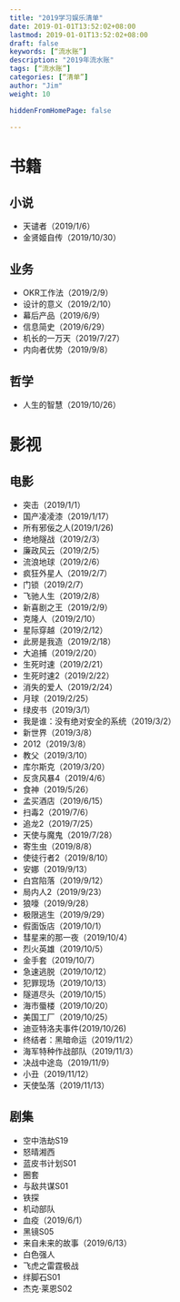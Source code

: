 ```yaml
---
title: "2019学习娱乐清单"
date: 2019-01-01T13:52:02+08:00
lastmod: 2019-01-01T13:52:02+08:00
draft: false
keywords: [“流水账”]
description: "2019年流水账"
tags: [“流水账”]
categories: [“清单”]
author: "Jim"
weight: 10

hiddenFromHomePage: false

---
```


# 书籍

## 小说

- 天谴者（2019/1/6）
- 金贤姬自传（2019/10/30）

## 业务

- OKR工作法（2019/2/9）
- 设计的意义（2019/2/10）
- 幕后产品（2019/6/9）
- 信息简史（2019/6/29）
- 机长的一万天（2019/7/27）
- 内向者优势（2019/9/8）

## 哲学
- 人生的智慧（2019/10/26）

# 影视

## 电影

- 突击（2019/1/1）
- 国产凌凌漆（2019/1/17）
- 所有邪佞之人(2019/1/26)
- 绝地隧战（2019/2/3）
- 廉政风云（2019/2/5）
- 流浪地球（2019/2/6）
- 疯狂外星人（2019/2/7）
- 门锁（2019/2/7）
- 飞驰人生（2019/2/8）
- 新喜剧之王（2019/2/9）
- 克隆人（2019/2/10）
- 星际穿越（2019/2/12）
- 此房是我造（2019/2/18）
- 大追捕（2019/2/20）
- 生死时速（2019/2/21）
- 生死时速2（2019/2/22）
- 消失的爱人（2019/2/24）
- 月球（2019/2/25）
- 绿皮书（2019/3/1）
- 我是谁：没有绝对安全的系统（2019/3/2）
- 新世界（2019/3/8）
- 2012（2019/3/8）
- 教父（2019/3/10）
- 库尔斯克（2019/3/20）
- 反贪风暴4（2019/4/6）
- 食神（2019/5/26）
- 孟买酒店（2019/6/15）
- 扫毒2（2019/7/6）
- 追龙2（2019/7/25）
- 天使与魔鬼（2019/7/28）
- 寄生虫（2019/8/8）
- 使徒行者2（2019/8/10）
- 安娜（2019/9/13）
- 白宫陷落（2019/9/12）
- 局内人2（2019/9/23）
- 狼嚎（2019/9/28）
- 极限逃生（2019/9/29）
- 假面饭店（2019/10/1）
- 彗星来的那一夜（2019/10/4）
- 烈火英雄（2019/10/5）
- 金手套（2019/10/7）
- 急速逃脱（2019/10/12）
- 犯罪现场（2019/10/13）
- 隧道尽头（2019/10/15）
- 海市蜃楼（2019/10/20）
- 美国工厂（2019/10/25）
- 迪亚特洛夫事件(2019/10/26)
- 终结者：黑暗命运（2019/11/2）
- 海军特种作战部队（2019/11/3）
- 决战中途岛（2019/11/9）
- 小丑（2019/11/12）
- 天使坠落（2019/11/13）

## 剧集

- 空中浩劫S19
- 怒晴湘西
- 蓝皮书计划S01
- 圈套
- 与敌共谋S01
- 铁探
- 机动部队
- 血疫（2019/6/1）
- 黑镜S05
- 来自未来的故事（2019/6/13）
- 白色强人
- 飞虎之雷霆极战
- 绊脚石S01
- 杰克·莱恩S02
